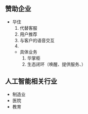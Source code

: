 ## 赞助企业 
- 华住
	1. 代替客服
	2. 用户推荐
	3. 与客户的语音交互
	4. 
 	- 具体业务
	 	1. 华掌柜
	 	2. 生态闭环（唤醒、提供服务、） 


## 人工智能相关行业
- 制造业
- 医院
- 教育
<!--stackedit_data:
eyJoaXN0b3J5IjpbMTI4OTkxOTgwXX0=
-->